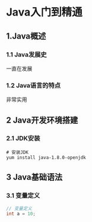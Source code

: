 # Java入门到精通

## 1.Java概述

### 1.1 Java发展史
一直在发展

### 1.2 Java语言的特点
非常实用

## 2 Java开发环境搭建
### 2.1 JDK安装
```shell
# 安装JDK
yum install java-1.8.0-openjdk
```

## 3 Java基础语法
### 3.1 变量定义
```java
// 变量定义
int a = 10;
```